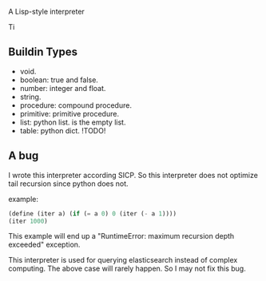 A Lisp-style interpreter

Ti

Buildin Types
--------------
* void.
* boolean: true and false.
* number: integer and float.
* string.
* procedure: compound procedure.
* primitive: primitive procedure.
* list: python list. <nil> is the empty list.
* table: python dict. !TODO!


A bug
------
I wrote this interpreter according SICP.
So this interpreter does not optimize tail recursion since python does not.

example:

```scheme
(define (iter a) (if (= a 0) 0 (iter (- a 1))))
(iter 1000)
```

This example will end up a "RuntimeError: maximum recursion depth exceeded" exception.

This interpreter is used for querying elasticsearch instead of complex computing. The above case will rarely happen. So I may not fix this bug.
